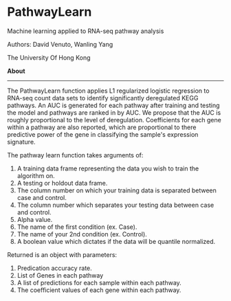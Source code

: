 # PathwayLearn
Machine learning applied to RNA-seq pathway analysis

Authors: David Venuto, Wanling Yang

The University Of Hong Kong

**About**
__ __
The PathwayLearn function applies L1 regularized logistic regression to RNA-seq count data sets to identify significantly deregulated KEGG pathways.  An AUC is generated for each pathway after training and testing the model and pathways are ranked in by AUC.  We propose that the AUC is roughly proportional to the level of deregulation.  Coefficients for each gene within a pathway are also reported, which are proportional to there predictive power of the gene in classifying the sample's expression signature.

The pathway learn function takes arguments of:

1.	A training data frame representing the data you wish to train the algorithm on.
2.	A testing or holdout data frame.
3.	The column number on which your training data is separated between case and control.
4.	The column number which separates your testing data between case and control.
5.	Alpha value.
6.	The name of the first condition (ex. Case).
7.	The name of your 2nd condition (ex. Control).
8.	A boolean value which dictates if the data will be quantile normalized.

Returned is an object with parameters:

1.	Predication accuracy rate.
2.	List of Genes in each pathway
3.	A list of predictions for each sample within each pathway.
4.	The coefficient values of each gene within each pathway.
